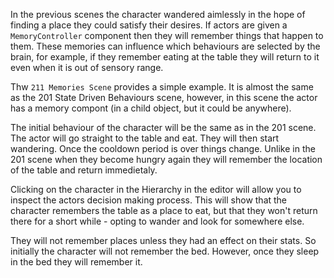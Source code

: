 In the previous scenes the character wandered aimlessly in the hope of finding a place they could satisfy their desires. If actors are given a `MemoryController` component then they will remember things
that happen to them. These memories can influence which behaviours are selected by the brain, for example, if they remember eating at the table they will return to it even when it is out of sensory range.

Thw `211 Memories Scene` provides a simple example. It is almost the same as the 201 State Driven Behaviours scene, however, in this scene the actor has a memory compont (in a child object, but it could be anywhere). 

The initial behaviour of the character will be the same as in the 201 scene. The actor will go straight to the table and eat. They will then start wandering. Once the cooldown period is over things change. Unlike in the 201 scene when they become hungry again they will remember the location of the table and return immedietaly.

Clicking on the character in the Hierarchy in the editor will allow you to inspect the actors decision making process. This will show that the character remembers the table as a place to eat, but that they won't return there for a short while - opting to wander and look for somewhere else.

They will not remember places unless they had an effect on their stats. So initially the character will not remember the bed. However, once they sleep in the bed they will remember it.